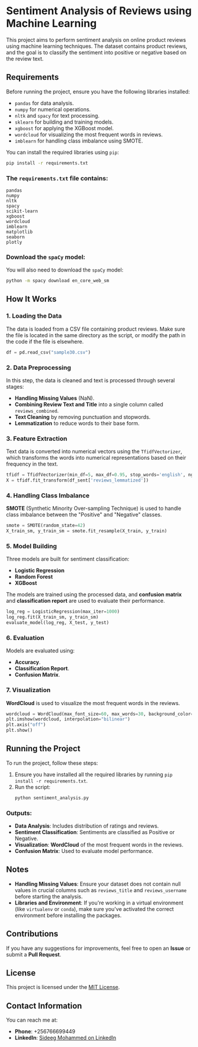 
# Sentiment Analysis of Reviews using Machine Learning

This project aims to perform sentiment analysis on online product reviews using machine learning techniques. The dataset contains product reviews, and the goal is to classify the sentiment into positive or negative based on the review text.

## Requirements

Before running the project, ensure you have the following libraries installed:

- `pandas` for data analysis.
- `numpy` for numerical operations.
- `nltk` and `spacy` for text processing.
- `sklearn` for building and training models.
- `xgboost` for applying the XGBoost model.
- `wordcloud` for visualizing the most frequent words in reviews.
- `imblearn` for handling class imbalance using SMOTE.

You can install the required libraries using `pip`:
```bash
pip install -r requirements.txt
```

### The `requirements.txt` file contains:
```
pandas
numpy
nltk
spacy
scikit-learn
xgboost
wordcloud
imblearn
matplotlib
seaborn
plotly
```

### Download the `spaCy` model:
You will also need to download the `spaCy` model:
```bash
python -m spacy download en_core_web_sm
```

## How It Works

### 1. Loading the Data
The data is loaded from a CSV file containing product reviews. Make sure the file is located in the same directory as the script, or modify the path in the code if the file is elsewhere.

```python
df = pd.read_csv("sample30.csv")
```

### 2. Data Preprocessing
In this step, the data is cleaned and text is processed through several stages:
- **Handling Missing Values** (NaN).
- **Combining Review Text and Title** into a single column called `reviews_combined`.
- **Text Cleaning** by removing punctuation and stopwords.
- **Lemmatization** to reduce words to their base form.

### 3. Feature Extraction
Text data is converted into numerical vectors using the `TfidfVectorizer`, which transforms the words into numerical representations based on their frequency in the text.

```python
tfidf = TfidfVectorizer(min_df=5, max_df=0.95, stop_words='english', ngram_range=(1,2))
X = tfidf.fit_transform(df_sent['reviews_lemmatized'])
```

### 4. Handling Class Imbalance
**SMOTE** (Synthetic Minority Over-sampling Technique) is used to handle class imbalance between the "Positive" and "Negative" classes.

```python
smote = SMOTE(random_state=42)
X_train_sm, y_train_sm = smote.fit_resample(X_train, y_train)
```

### 5. Model Building
Three models are built for sentiment classification:
- **Logistic Regression**
- **Random Forest**
- **XGBoost**

The models are trained using the processed data, and **confusion matrix** and **classification report** are used to evaluate their performance.

```python
log_reg = LogisticRegression(max_iter=1000)
log_reg.fit(X_train_sm, y_train_sm)
evaluate_model(log_reg, X_test, y_test)
```

### 6. Evaluation
Models are evaluated using:
- **Accuracy**.
- **Classification Report**.
- **Confusion Matrix**.

### 7. Visualization
**WordCloud** is used to visualize the most frequent words in the reviews.

```python
wordcloud = WordCloud(max_font_size=60, max_words=30, background_color="white").generate(" ".join(df_sent['reviews_lemmatized']))
plt.imshow(wordcloud, interpolation="bilinear")
plt.axis("off")
plt.show()
```

## Running the Project

To run the project, follow these steps:

1. Ensure you have installed all the required libraries by running `pip install -r requirements.txt`.
2. Run the script:
   ```bash
   python sentiment_analysis.py
   ```

### Outputs:
- **Data Analysis**: Includes distribution of ratings and reviews.
- **Sentiment Classification**: Sentiments are classified as Positive or Negative.
- **Visualization**: **WordCloud** of the most frequent words in the reviews.
- **Confusion Matrix**: Used to evaluate model performance.

## Notes
- **Handling Missing Values**: Ensure your dataset does not contain null values in crucial columns such as `reviews_title` and `reviews_username` before starting the analysis.
- **Libraries and Environment**: If you're working in a virtual environment (like `virtualenv` or `conda`), make sure you've activated the correct environment before installing the packages.

## Contributions
If you have any suggestions for improvements, feel free to open an **Issue** or submit a **Pull Request**.

## License
This project is licensed under the [MIT License](LICENSE).

## Contact Information

You can reach me at:

- **Phone**: +256766699449
- **LinkedIn**: [Sideeg Mohammed on LinkedIn](https://www.linkedin.com/in/sideeg-mohammed-6ba443185/)


